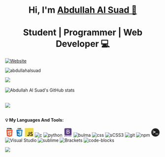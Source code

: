  # <h1 align="center">Hi, I'm <a href="https://github.com/">Abdullah Al Suad 🚀<a></h1>
 ### <h1 align="center">Student | Programmer | Web Developer 💻</h1>
 
 
[![Website](https://img.shields.io/website?label=suad.mybusinessservices.info&style=for-the-badge&url=https%3A%2F%2Fsuad.mybusinessservices.info)](http://suad.mybusinessservices.info/)
 

 
<p align="left"> <img src="https://komarev.com/ghpvc/?username=abdullahalsuad&label=Profile%20views&color=0e75b6&style=flat" alt="abdullahalsuad" /></p> 

![](https://visitor-badge.glitch.me/badge?page_id=abdullahalsuad.abdullahalsuad)
 
![Abdullah Al Suad's GitHub stats](https://github-readme-stats.vercel.app/api?username=abdullahalsuad&show_icons=true&theme=radical)<br><br>
 
 <img align="center" src="https://github-readme-streak-stats.herokuapp.com/?user=abdullahalsuad&theme=radical&hide_border=true"/><br><br>
 
 
 <strong>💡 My Languages And Tools:</strong><br><br>
 <img alt="HTML5"  height="28px" src="https://raw.githubusercontent.com/github/explore/80688e429a7d4ef2fca1e82350fe8e3517d3494d/topics/html/html.png" />
 <img alt="CSS3"  height="28px" src="https://raw.githubusercontent.com/github/explore/80688e429a7d4ef2fca1e82350fe8e3517d3494d/topics/css/css.png" />
 <img alt="JavaScript"  height="28px" src="https://raw.githubusercontent.com/github/explore/80688e429a7d4ef2fca1e82350fe8e3517d3494d/topics/javascript/javascript.png" />
 <img alt="c"  height="28px" src="https://upload.wikimedia.org/wikipedia/commons/thumb/1/18/C_Programming_Language.svg/1200px-C_Programming_Language.svg.png" />
 <img src="https://i.pinimg.com/originals/91/94/c9/9194c978fa63798b2e882e6fda5eb953.png" alt="python" width="40" height="40"/>
 <img alt="bootstrap"  height="28px"  src="https://raw.githubusercontent.com/devicons/devicon/master/icons/bootstrap/bootstrap-plain-wordmark.svg" />
 <img alt="bulma"  height="28px" src="https://fiverr-res.cloudinary.com/images/q_auto,f_auto/gigs/103112959/original/6832bba89e600fd87a5fa3793a1768fc1b95965b/create-bulma-css-framework-website.png" />
 <img alt="css"  height="50px" width="40"  src="https://encrypted-tbn0.gstatic.com/images?q=tbn:ANd9GcT4Uqz4dPww9PfucpmfYlQIL9ynTVekobnEbvq9XIxnRdPONaTuUblgp-fqI3QAGQcVSUs&usqp=CAU" />
 <img alt="sCSS3"  height="28px" src="https://encrypted-tbn0.gstatic.com/images?q=tbn:ANd9GcTYrOfGH4wfwWwj8XZTaYFsjiuD5H0XixFhSeHzA-AQ_jDngu8Pg_teiXLLiB0PqdFtNXI&usqp=CAU" />
 <img src="https://avatars.githubusercontent.com/u/18133?s=200&v=4" alt="git" width="40" height="40"/>
 <img alt="npm"  height="28px" src="https://img.icons8.com/color/452/npm.png" />
 <img alt="Terminal" title="Terminal" height="28px" src="https://raw.githubusercontent.com/github/explore/80688e429a7d4ef2fca1e82350fe8e3517d3494d/topics/terminal/terminal.png" />
 <img alt="Visual Studio"  height="28px" src="https://img.icons8.com/fluent/48/000000/visual-studio-code-2019.png" />
 <img alt="sublime"  height="28px" src="https://cdn.worldvectorlogo.com/logos/sublime-text.svg" />
  <img alt="Brackets"  height="28px" src="https://upload.wikimedia.org/wikipedia/commons/thumb/4/4c/Brackets_Icon.svg/1200px-Brackets_Icon.svg.png" />
 <img alt="code-blocks"  height="28px" src="https://icon2.cleanpng.com/20180514/we/kisspng-code-blocks-integrated-development-environment-c-5af9eedfed4669.0618493515263290559719.jpg" />
 
            
            
            
                
                

<img src="https://github-readme-stats.vercel.app/api/top-langs/?username=abdullahalsuad&card_width=500&&show_icons=true&title_color=ffffff&icon_color=bb2acf&text_color=daf7dc&bg_color=151515"><br><br>








